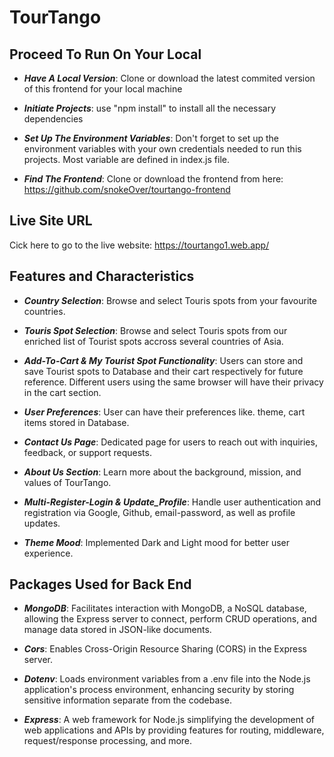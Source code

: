 <h1>TourTango</h1>

<h2>Proceed To Run On Your Local</h2>

- **_Have A Local Version_**: Clone or download the latest commited version of this frontend for your local machine

- **_Initiate Projects_**: use "npm install" to install all the necessary dependencies

- **_Set Up The Environment Variables_**: Don't forget to set up the environment variables with your own credentials needed to run this projects. Most variable are defined in index.js file.

- **_Find The Frontend_**: Clone or download the frontend from here: https://github.com/snokeOver/tourtango-frontend

<h2>Live Site URL</h2>
<p>Cick here to go to the live website: <a href="https://tourtango1.web.app/">https://tourtango1.web.app/</a></p>

<h2>Features and Characteristics</h2>

- **_Country Selection_**: Browse and select Touris spots from your favourite countries.
- **_Touris Spot Selection_**: Browse and select Touris spots from our enriched list of Tourist spots accross several countries of Asia.
- **_Add-To-Cart & My Tourist Spot Functionality_**: Users can store and save Tourist spots to Database and their cart respectively for future reference. Different users using the same browser will have their privacy in the cart section.

- **_User Preferences_**: User can have their preferences like. theme, cart items stored in Database.

- **_Contact Us Page_**: Dedicated page for users to reach out with inquiries, feedback, or support requests.

- **_About Us Section_**: Learn more about the background, mission, and values of TourTango.

- **_Multi-Register-Login & Update_Profile_**: Handle user authentication and registration via Google, Github, email-password, as well as profile updates.

- **_Theme Mood_**: Implemented Dark and Light mood for better user experience.

<h2>Packages Used for Back End</h2>

- **_MongoDB_**: Facilitates interaction with MongoDB, a NoSQL database, allowing the Express server to connect, perform CRUD operations, and manage data stored in JSON-like documents.
- **_Cors_**: Enables Cross-Origin Resource Sharing (CORS) in the Express server.
- **_Dotenv_**: Loads environment variables from a .env file into the Node.js application's process environment, enhancing security by storing sensitive information separate from the codebase.

- **_Express_**: A web framework for Node.js simplifying the development of web applications and APIs by providing features for routing, middleware, request/response processing, and more.
